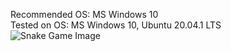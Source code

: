Recommended OS: MS Windows 10  
Tested on OS: MS Windows 10, Ubuntu 20.04.1 LTS  
![Snake Game Image](https://github.com/pratik139patel/Personal-Projects/blob/master/Snake/Snake%20Game%20Screenshot.JPG)
